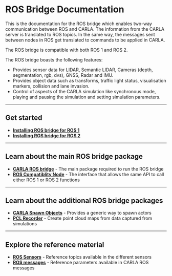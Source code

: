 # ROS Bridge Documentation

This is the documentation for the ROS bridge which enables two-way communication between ROS and CARLA. The information from the CARLA server is translated to ROS topics. In the same way, the messages sent between nodes in ROS get translated to commands to be applied in CARLA.

The ROS bridge is compatible with both ROS 1 and ROS 2.

The ROS bridge boasts the following features:

- Provides sensor data for LIDAR, Semantic LIDAR, Cameras (depth, segmentation, rgb, dvs), GNSS, Radar and IMU.
- Provides object data such as transforms, traffic light status, visualisation markers, collision and lane invasion.
- Control of aspects of the CARLA simulation like synchronous mode, playing and pausing the simulation and setting simulation parameters.

---

## Get started

- [__Installing ROS bridge for ROS 1__](ros_installation_ros1.md)
- [__Installing ROS bridge for ROS 2__](ros_installation_ros2.md)

---

## Learn about the main ROS bridge package

- [__CARLA ROS bridge__](run_ros.md) - The main package required to run the ROS bridge
- [__ROS Compatiblity Node__](ros_compatibility.md) - The interface that allows the same API to call either ROS 1 or ROS 2 functions

---

## Learn about the additional ROS bridge packages

- [__CARLA Spawn Objects__](carla_spawn_objects.md) - Provides a generic way to spawn actors
- [__PCL Recorder__](pcl_recorder.md) - Create point cloud maps from data captured from simulations

---

## Explore the reference material

- [__ROS Sensors__](ros_sensors.md) - Reference topics available in the different sensors
- [__ROS messages__](ros_msgs.md) - Reference parameters available in CARLA ROS messages
